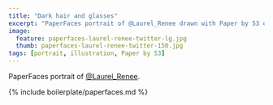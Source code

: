 ```yaml
---
title: "Dark hair and glasses"
excerpt: "PaperFaces portrait of @Laurel_Renee drawn with Paper by 53 on an iPad."
image: 
  feature: paperfaces-laurel-renee-twitter-lg.jpg
  thumb: paperfaces-laurel-renee-twitter-150.jpg
tags: [portrait, illustration, Paper by 53]
---
```


PaperFaces portrait of [@Laurel_Renee](http://twitter.com/Laurel_Renee).

{% include boilerplate/paperfaces.md %}